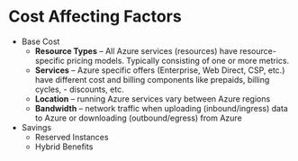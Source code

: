 # Cost Affecting Factors

- Base Cost
    - **Resource Types** – All Azure services (resources) have resource-specific pricing models. Typically consisting of one or more metrics.
    - **Services** – Azure specific offers (Enterprise, Web Direct, CSP, etc.) have different cost and billing components like prepaids, billing cycles, - discounts, etc.
    - **Location** – running Azure services vary between Azure regions
    - **Bandwidth** – network traffic when uploading (inbound/ingress) data to Azure or downloading (outbound/egress) from Azure
- Savings
    - Reserved Instances
    - Hybrid Benefits